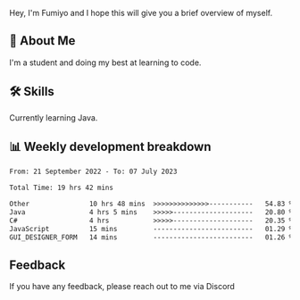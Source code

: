 
Hey, I'm Fumiyo and I hope this will give you a brief overview of myself.


## 🚀 About Me
I'm a student and doing my best at learning to code.


## 🛠 Skills

Currently learning Java.


## 📊 Weekly development breakdown
<!--START_SECTION:waka-->

```txt
From: 21 September 2022 - To: 07 July 2023

Total Time: 19 hrs 42 mins

Other               10 hrs 48 mins  >>>>>>>>>>>>>>-----------   54.83 %
Java                4 hrs 5 mins    >>>>>--------------------   20.80 %
C#                  4 hrs           >>>>>--------------------   20.35 %
JavaScript          15 mins         -------------------------   01.29 %
GUI_DESIGNER_FORM   14 mins         -------------------------   01.26 %
```

<!--END_SECTION:waka-->


## Feedback

If you have any feedback, please reach out to me via Discord

